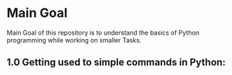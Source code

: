 # Main Goal
Main Goal of this repository  is to understand the basics of Python programming while working on smaller Tasks. 

## 1.0 Getting used to simple commands in Python:




